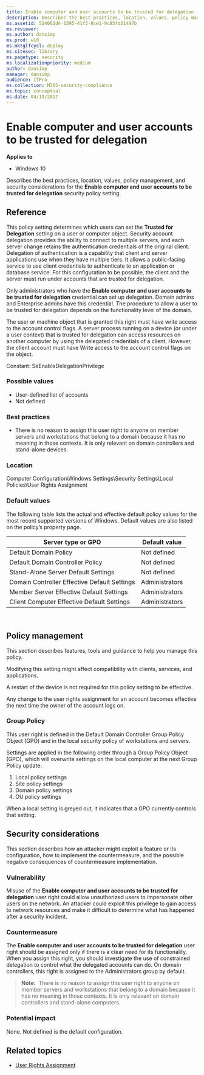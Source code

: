 ```yaml
---
title: Enable computer and user accounts to be trusted for delegation (Windows 10)
description: Describes the best practices, location, values, policy management, and security considerations for the Enable computer and user accounts to be trusted for delegation security policy setting.
ms.assetid: 524062d4-1595-41f3-8ce1-9c85fd21497b
ms.reviewer: 
ms.author: dansimp
ms.prod: w10
ms.mktglfcycl: deploy
ms.sitesec: library
ms.pagetype: security
ms.localizationpriority: medium
author: dansimp
manager: dansimp
audience: ITPro
ms.collection: M365-security-compliance
ms.topic: conceptual
ms.date: 04/19/2017
---
```


# Enable computer and user accounts to be trusted for delegation

**Applies to**
-   Windows 10

Describes the best practices, location, values, policy management, and security considerations for the **Enable computer and user accounts to be trusted for delegation** security policy setting.

## Reference

This policy setting determines which users can set the **Trusted for Delegation** setting on a user or computer object.
Security account delegation provides the ability to connect to multiple servers, and each server change retains the authentication credentials of the original client. Delegation of authentication is a capability that client and server applications use when they have multiple tiers. It allows a public-facing service to use client credentials to authenticate to an application or database service. For this configuration to be possible, the client and the server must run under accounts that are trusted for delegation.

Only administrators who have the **Enable computer and user accounts to be trusted for delegation** credential can set up delegation. Domain admins and Enterprise admins have this credential. The procedure to allow a user to be trusted for delegation depends on the functionality level of the domain.

The user or machine object that is granted this right must have write access to the account control flags. A server process running on a device (or under a user context) that is trusted for delegation can access resources on another computer by using the delegated credentials of a client. However, the client account must have Write access to the account control flags on the object.

Constant: SeEnableDelegationPrivilege

### Possible values

-   User-defined list of accounts
-   Not defined

### Best practices

-   There is no reason to assign this user right to anyone on member servers and workstations that belong to a domain because it has no meaning in those contexts. It is only relevant on domain controllers and stand-alone devices.

### Location

Computer Configuration\\Windows Settings\\Security Settings\\Local Policies\\User Rights Assignment

### Default values

The following table lists the actual and effective default policy values for the most recent supported versions of Windows. Default values are also listed on the policy’s property page.

| Server type or GPO | Default value |
| - | - |
| Default Domain Policy | Not defined| 
| Default Domain Controller Policy | Not defined| 
| Stand-Alone Server Default Settings | Not defined| 
| Domain Controller Effective Default Settings | Administrators| 
| Member Server Effective Default Settings | Administrators| 
| Client Computer Effective Default Settings | Administrators| 
 
## Policy management

This section describes features, tools and guidance to help you manage this policy.

Modifying this setting might affect compatibility with clients, services, and applications.

A restart of the device is not required for this policy setting to be effective.

Any change to the user rights assignment for an account becomes effective the next time the owner of the account logs on.

### Group Policy

This user right is defined in the Default Domain Controller Group Policy Object (GPO) and in the local security policy of workstations and servers.

Settings are applied in the following order through a Group Policy Object (GPO), which will overwrite settings on the local computer at the next Group Policy update:

1.  Local policy settings
2.  Site policy settings
3.  Domain policy settings
4.  OU policy settings

When a local setting is greyed out, it indicates that a GPO currently controls that setting.

## Security considerations

This section describes how an attacker might exploit a feature or its configuration, how to implement the countermeasure, and the possible negative consequences of countermeasure implementation.

### Vulnerability

Misuse of the **Enable computer and user accounts to be trusted for delegation** user right could allow unauthorized users to impersonate other users on the network. An attacker could exploit this privilege to gain access to network resources and make it difficult to determine what has happened 
after a security incident.

### Countermeasure

The **Enable computer and user accounts to be trusted for delegation** user right should be assigned only if there is a clear need for its functionality. When you assign this right, you should investigate the use of constrained delegation to control what the delegated accounts can do. On domain controllers, this right is assigned to the Administrators group by default.

>**Note:**  There is no reason to assign this user right to anyone on member servers and workstations that belong to a domain because it has no meaning in those contexts. It is only relevant on domain controllers and stand-alone computers.
 
### Potential impact

None. Not defined is the default configuration.

## Related topics

- [User Rights Assignment](user-rights-assignment.md)
